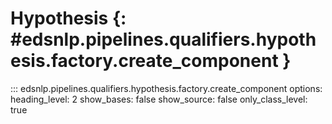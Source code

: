 # Hypothesis {: #edsnlp.pipelines.qualifiers.hypothesis.factory.create_component }

::: edsnlp.pipelines.qualifiers.hypothesis.factory.create_component
    options:
        heading_level: 2
        show_bases: false
        show_source: false
        only_class_level: true
